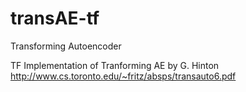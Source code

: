 # transAE-tf
Transforming Autoencoder

TF Implementation of Tranforming AE by G. Hinton
http://www.cs.toronto.edu/~fritz/absps/transauto6.pdf
